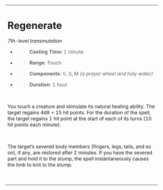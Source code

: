 <table><tbody><tr class="odd"><td><h1 id="regenerate"><strong>Regenerate</strong></h1><p><em>7th-level transmutation</em></p><ul><li><blockquote><p><strong>Casting Time:</strong> 1 minute</p></blockquote></li><li><blockquote><p><strong>Range</strong>: Touch</p></blockquote></li><li><blockquote><p><strong>Components</strong>: V, S, M <em>(a prayer wheel and holy water)</em></p></blockquote></li><li><blockquote><p><strong>Duration</strong>: 1 hour</p></blockquote></li></ul><p> </p><p>You touch a creature and stimulate its natural healing ability. The target regains 4d8 + 15 hit points. For the duration of the spell, the target regains 1 hit point at the start of each of its turns (10 hit points each minute).</p><p> </p><p>The target’s severed body members (fingers, legs, tails, and so on), if any, are restored after 2 minutes. If you have the severed part and hold it to the stump, the spell instantaneously causes the limb to knit to the stump.</p><p> </p></td></tr></tbody></table>